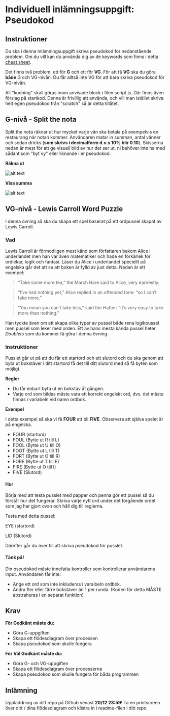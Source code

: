 # Individuell inlämningsuppgift: Pseudokod

## Instruktioner

Du ska i denna inlämningsuppgift skriva pseudokod för nedanstående problem. Om du vill kan du använda dig av de keywords som finns i detta [cheat sheet](https://gist.github.com/zocom-christoffer-wallenberg/dbb443c26407cfec308f9578ccf9845a).

Det finns två problem, ett för **G** och ett för **VG**. För att få **VG** ska du göra **både** G och VG-nivån. Du får alltså inte VG för att bara skriva pseudokod för VG-nivån.

All "kodning" skall göras inom anvisade block i filen script.js. Där finns även förslag på startkod. Denna är frivillig att använda, och vill man istället skriva helt egen pseudokod från "scratch" så är detta tillåtet.


## G-nivå - Split the nota

Split the nota räknar ut hur mycket varje vän ska betala på exempelvis en restaurang när notan kommer. Användaren matar in summan, antal vänner och sedan dricks (**som skrivs i decimalform d.v.s 10% blir 0.10**). Skisserna nedan är mest för att ge visuell bild av hur det ser ut, ni behöver inte ha med sådant som "byt vy" eller liknande i er pseudokod.


**Räkna ut**

![alt text](https://user-images.githubusercontent.com/54267140/108719099-75757500-751f-11eb-8c3b-f80a1dca7956.png)

**Visa summa**

![alt text](https://user-images.githubusercontent.com/54267140/108719104-76a6a200-751f-11eb-9d43-8d3d7b355793.png)


## VG-nivå - Lewis Carroll Word Puzzle

I denna övning så ska du skapa ett spel baserat på ett ordpussel skapat av Lewis Carroll.


### Vad

Lewis Carroll är förmodligen mest känd som författaren bakom Alice i underlandet men han var även matematiker och hade en förkärlek för ordlekar, logik och fantasi. Läser du Alice i underlandet speciellt på engelska går det att se att boken är fylld av just detta. Nedan är ett exempel:

> “Take some more tea,” the March Hare said to Alice, very earnestly.

> “I’ve had nothing yet,” Alice replied in an offended tone: “so I can’t take more.” 

> “You mean you can’t take less,” said the Hatter: “It’s very easy to take more than nothing.”

Han tyckte även om att skapa olika typer av pussel både rena logikpussel men pussel som leker med orden.
Ett av hans mesta kända pussel heter *Doublets* som du kommer få göra i denna övning.


### Instruktioner

Pusslet går ut på att du får ett startord och ett slutord och du ska genom att byta ut bokstäver i ditt startord få det till ditt slutord med så få byten som möjligt.

**Regler**
* Du får enbart byta ut en bokstav åt gången.
* Varje ord som bildas måste vara ett korrekt engelskt ord, dvs. det måste finnas i variabeln vid namn ordbok.

**Exempel**

I detta exempel så ska vi få **FOUR** att bli **FIVE**. Observera att själva spelet är på engelska.

* FOUR (startord)
* FOUL (Bytte ut R till L)
* FOOL (Bytte ut U till O)
* FOOT (Bytte ut L till T)
* FORT (Bytte ut O till R)
* FORE (Bytte ut T till E)
* FIRE (Bytte ut O till I)
* FIVE (Slutord)


#### Hur

Börja med att testa pusslet med papper och penna gör ett pussel så du förstår hur det fungerar.
Skriva varje nytt ord under det förgående ordet som jag har gjort ovan och håll dig till reglerna.

Testa med detta pussel:

EYE (startord)

LID (Slutord)

Därefter går du över till att skriva pseudokod för pusslet.


#### Tänk på!

Din pseudokod måste innefatta kontroller som kontrollerar användarens input. Användaren får inte:
* Ange ett ord som inte inkluderas i varaibeln ordbok.
* Ändra fler eller färre bokstäver än 1 per runda. (Koden för detta MÅSTE abstraheras i en separat funktion)


## Krav

**För Godkänt måste du:**

* Göra G-uppgiften
* Skapa ett flödesdiagram över processen
* Skapa pseudokod som skulle fungera


**För Väl Godkänt måste du:**

* Göra G- och VG-uppgiften
* Skapa ett flödesdiagram över processerna
* Skapa pseudokod som skulle fungera för båda programmen


## Inlämning

Uppladdning av ditt repo på Github senast **20/12 23:59**! Ta en printscreen över ditt / dina flödesdiagram och klistra in i readme-filen i ditt repo.
